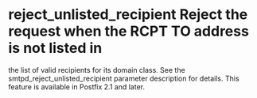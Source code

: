 # reject_unlisted_recipient  Reject the request when the RCPT TO address is not listed in
the list of valid recipients for its domain class. See the
smtpd_reject_unlisted_recipient parameter description for details.
This feature is available in Postfix 2.1 and later.